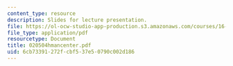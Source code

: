 ```yaml
---
content_type: resource
description: Slides for lecture presentation.
file: https://ol-ocw-studio-app-production.s3.amazonaws.com/courses/16-422-human-supervisory-control-of-automated-systems-spring-2004/6cb73391272fcbf537e50790c002d186_020504hmancenter.pdf
file_type: application/pdf
resourcetype: Document
title: 020504hmancenter.pdf
uid: 6cb73391-272f-cbf5-37e5-0790c002d186
---
```

